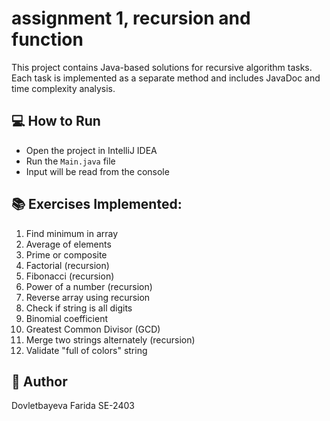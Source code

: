 # assignment 1, recursion and function 

This project contains Java-based solutions for recursive algorithm tasks.
Each task is implemented as a separate method and includes JavaDoc and time complexity analysis.

## 💻 How to Run
- Open the project in IntelliJ IDEA
- Run the `Main.java` file
- Input will be read from the console

## 📚 Exercises Implemented:
1. Find minimum in array
2. Average of elements
3. Prime or composite
4. Factorial (recursion)
5. Fibonacci (recursion)
6. Power of a number (recursion)
7. Reverse array using recursion
8. Check if string is all digits
9. Binomial coefficient
10. Greatest Common Divisor (GCD)
11. Merge two strings alternately (recursion)
12. Validate "full of colors" string


## 👀 Author
Dovletbayeva Farida
SE-2403
